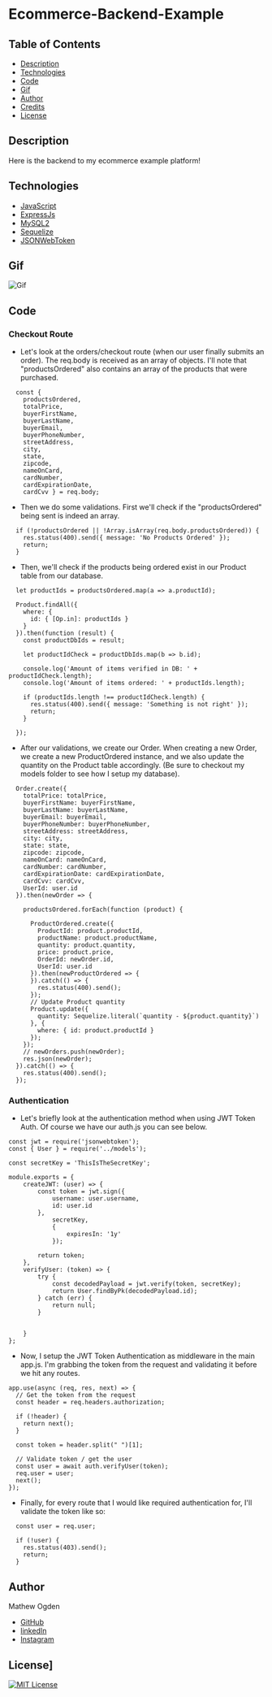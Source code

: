 # Ecommerce-Backend-Example

## Table of Contents

- [Description](#Description)
- [Technologies](#Technologies)
- [Code](#Code)
- [Gif](#Gif)
- [Author](#Author)
- [Credits](#Credits)
- [License](#License)

## Description

Here is the backend to my ecommerce example platform!

## Technologies

- [JavaScript](https://www.w3schools.com/js/)
- [ExpressJs](https://expressjs.com)
- [MySQL2](https://www.npmjs.com/package/mysql2)
- [Sequelize](https://sequelize.org/master/)
- [JSONWebToken](https://www.npmjs.com/package/jsonwebtoken)

## Gif

![Gif](https://media.giphy.com/media/vdpQgerqFaAAQM9hwB/giphy.gif)

## Code

### Checkout Route

- Let's look at the orders/checkout route (when our user finally submits an order). The req.body is received as an array of objects. I'll note that "productsOrdered" also contains an array of the products that were purchased.

```
  const {
    productsOrdered,
    totalPrice,
    buyerFirstName,
    buyerLastName,
    buyerEmail,
    buyerPhoneNumber,
    streetAddress,
    city,
    state,
    zipcode,
    nameOnCard,
    cardNumber,
    cardExpirationDate,
    cardCvv } = req.body;
```

- Then we do some validations. First we'll check if the "productsOrdered" being sent is indeed an array.

```
  if (!productsOrdered || !Array.isArray(req.body.productsOrdered)) {
    res.status(400).send({ message: 'No Products Ordered' });
    return;
  }
```

- Then, we'll check if the products being ordered exist in our Product table from our database.

```
  let productIds = productsOrdered.map(a => a.productId);

  Product.findAll({
    where: {
      id: { [Op.in]: productIds }
    }
  }).then(function (result) {
    const productDbIds = result;

    let productIdCheck = productDbIds.map(b => b.id);

    console.log('Amount of items verified in DB: ' + productIdCheck.length);
    console.log('Amount of items ordered: ' + productIds.length);

    if (productIds.length !== productIdCheck.length) {
      res.status(400).send({ message: 'Something is not right' });
      return;
    }

  });
```

- After our validations, we create our Order. When creating a new Order, we create a new ProductOrdered instance, and we also update the quantity on the Product table accordingly. (Be sure to checkout my models folder to see how I setup my database).

```
  Order.create({
    totalPrice: totalPrice,
    buyerFirstName: buyerFirstName,
    buyerLastName: buyerLastName,
    buyerEmail: buyerEmail,
    buyerPhoneNumber: buyerPhoneNumber,
    streetAddress: streetAddress,
    city: city,
    state: state,
    zipcode: zipcode,
    nameOnCard: nameOnCard,
    cardNumber: cardNumber,
    cardExpirationDate: cardExpirationDate,
    cardCvv: cardCvv,
    UserId: user.id
  }).then(newOrder => {

    productsOrdered.forEach(function (product) {

      ProductOrdered.create({
        ProductId: product.productId,
        productName: product.productName,
        quantity: product.quantity,
        price: product.price,
        OrderId: newOrder.id,
        UserId: user.id
      }).then(newProductOrdered => {
      }).catch(() => {
        res.status(400).send();
      });
      // Update Product quantity
      Product.update({
        quantity: Sequelize.literal(`quantity - ${product.quantity}`)
      }, {
        where: { id: product.productId }
      });
    });
    // newOrders.push(newOrder);
    res.json(newOrder);
  }).catch(() => {
    res.status(400).send();
  });
```

### Authentication

- Let's briefly look at the authentication method when using JWT Token Auth. Of course we have our auth.js you can see below.

```
const jwt = require('jsonwebtoken');
const { User } = require('../models');

const secretKey = 'ThisIsTheSecretKey';

module.exports = {
    createJWT: (user) => {
        const token = jwt.sign({
            username: user.username,
            id: user.id
        },
            secretKey,
            {
                expiresIn: '1y'
            });

        return token;
    },
    verifyUser: (token) => {
        try {
            const decodedPayload = jwt.verify(token, secretKey);
            return User.findByPk(decodedPayload.id);
        } catch (err) {
            return null;
        }


    }
};
```

- Now, I setup the JWT Token Authentication as middleware in the main app.js. I'm grabbing the token from the request and validating it before we hit any routes.

```
app.use(async (req, res, next) => {
  // Get the token from the request
  const header = req.headers.authorization;

  if (!header) {
    return next();
  }

  const token = header.split(" ")[1];

  // Validate token / get the user
  const user = await auth.verifyUser(token);
  req.user = user;
  next();
});
```

- Finally, for every route that I would like required authentication for, I'll validate the token like so:

```
  const user = req.user;

  if (!user) {
    res.status(403).send();
    return;
  }
```

## Author

Mathew Ogden

- [GitHub](https://github.com/mathewogden)
- [linkedIn](https://www.linkedin.com/in/mathew-ogden-b85688220/)
- [Instagram](https://www.instagram.com/matogden_/?hl=en)

## License]

[![MIT License](https://img.shields.io/badge/License-MIT-blue.svg)](https://www.mit.edu/~amini/LICENSE.md)
